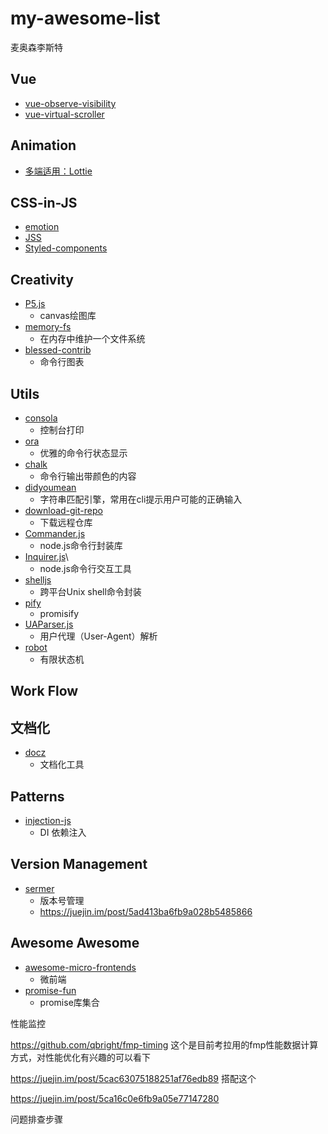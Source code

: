 # my-awesome-list

麦奥森李斯特

## Vue

- [vue-observe-visibility](https://github.com/Akryum/vue-observe-visibility#installation)
- [vue-virtual-scroller](https://github.com/Akryum/vue-virtual-scroller)

## Animation

- [多端适用：Lottie](https://github.com/airbnb/lottie-web)

## CSS-in-JS

- [emotion](https://github.com/emotion-js/emotion)
- [JSS](https://github.com/cssinjs/jss)
- [Styled-components](https://github.com/styled-components/styled-components)

## Creativity

- [P5.js](https://github.com/processing/p5.js)
  - canvas绘图库
- [memory-fs](https://github.com/webpack/memory-fs)
  - 在内存中维护一个文件系统
- [blessed-contrib](https://github.com/yaronn/blessed-contrib)
  - 命令行图表

## Utils

- [consola](https://github.com/nuxt/consola)
  - 控制台打印
- [ora](https://github.com/sindresorhus/ora)
  - 优雅的命令行状态显示
- [chalk](https://github.com/chalk/chalk)
  - 命令行输出带颜色的内容
- [didyoumean](https://github.com/dcporter/didyoumean.js)
  - 字符串匹配引擎，常用在cli提示用户可能的正确输入
- [download-git-repo](https://github.com/flipxfx/download-git-repo)
  - 下载远程仓库
- [Commander.js](https://github.com/tj/commander.js)
  - node.js命令行封装库
- [Inquirer.js](https://github.com/SBoudrias/Inquirer.js)\
  - node.js命令行交互工具
- [shelljs](https://github.com/shelljs/shelljs)
  - 跨平台Unix shell命令封装
- [pify](https://github.com/sindresorhus/pify)
  - promisify
- [UAParser.js](https://github.com/faisalman/ua-parser-js)
  - 用户代理（User-Agent）解析
- [robot](https://github.com/matthewp/robot)
  - 有限状态机

## Work Flow

## 文档化

- [docz](https://github.com/doczjs/docz)
  - 文档化工具

## Patterns

- [injection-js](https://github.com/mgechev/injection-js)
  - DI 依赖注入

## Version Management

- [sermer](https://github.com/npm/node-semver)
  - 版本号管理
  - https://juejin.im/post/5ad413ba6fb9a028b5485866

## Awesome Awesome

- [awesome-micro-frontends](https://github.com/rajasegar/awesome-micro-frontends)
  - 微前端
- [promise-fun](https://github.com/sindresorhus/promise-fun)
  - promise库集合



性能监控

https://github.com/qbright/fmp-timing  这个是目前考拉用的fmp性能数据计算方式，对性能优化有兴趣的可以看下

https://juejin.im/post/5cac63075188251af76edb89  搭配这个

https://juejin.im/post/5ca16c0e6fb9a05e77147280

问题排查步骤
